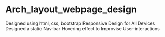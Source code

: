 # Arch_layout_webpage_design
Designed using html, css, bootstrap
Responsive Design for All Devices
Designed a static Nav-bar
Hovering effect to Improvise User-interactions
